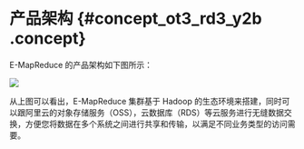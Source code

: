 # 产品架构 {#concept_ot3_rd3_y2b .concept}

E-MapReduce 的产品架构如下图所示：

![](http://static-aliyun-doc.oss-cn-hangzhou.aliyuncs.com/assets/img/17826/153690812010313_zh-CN.png) 

从上图可以看出，E-MapReduce 集群基于 Hadoop 的生态环境来搭建，同时可以跟阿里云的对象存储服务（OSS），云数据库（RDS）等云服务进行无缝数据交换，方便您将数据在多个系统之间进行共享和传输，以满足不同业务类型的访问需要。

